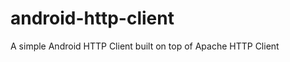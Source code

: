 android-http-client
===================

A simple Android HTTP Client built on top of Apache HTTP Client
